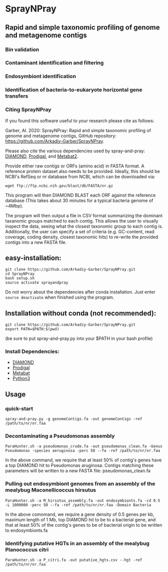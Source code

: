 # SprayNPray
## Rapid and simple taxonomic profiling of genome and metagenome contigs 
### Bin validation
### Contaminant identification and filtering
### Endosymbiont identification
### Identification of bacteria-to-eukaryote horizontal gene transfers

### Citing SprayNPray
If you found this software useful to your research please cite as follows:

Garber, AI. 2020: SprayNPray: Rapid and simple taxonomic profiling of genome and metagenome contigs, GitHub repository: https://github.com/Arkadiy-Garber/SprayNPray.

Please also cite the various dependencies used by spray-and-pray: [DIAMOND](https://pubmed.ncbi.nlm.nih.gov/25402007/), [Prodigal](https://www.ncbi.nlm.nih.gov/pmc/articles/PMC2848648/), and [Metabat2](https://www.ncbi.nlm.nih.gov/pmc/articles/PMC6662567/).


Provide either raw contigs or ORFs (amino acid) in FASTA format.
A reference protein dataset also needs to be provided. Ideally, this should be NCBI's RefSeq or nr database from NCBI, 
which can be downloaded via:
    
    wget ftp://ftp.ncbi.nih.gov/blast/db/FASTA/nr.gz

This program will then DIAMOND BLAST each ORF against the reference database
(This takes about 30 minutes for a typical bacteria genome of ~4Mbp).

The program will then output a file in CSV format summarizing the dominant taxanomic groups matched to each contig.
This allows the user to visually inspect the data, seeing what the closest taxonomic group to each contig is.
Additionally, the user can specify a set of criteria (e.g. GC-content, read coverage, coding density, closest taxonomic hits) to re-write the provided contigs into a new FASTA file.


## easy-installation:
  
    git clone https://github.com/Arkadiy-Garber/SprayNPray.git
    cd SprayNPray
    bash setup.sh
    source activate sprayandpray

Do not worry about the dependencies after conda installation. Just enter `source deactivate` when finished using the program.


## Installation without conda (not recommended):

    git clone https://github.com/Arkadiy-Garber/SprayNPray.git
    export PATH=$PATH:$(pwd)

(be sure to put spray-and-pray.py into your $PATH in your bash profile)

### Install Dependencies:

* [DIAMOND](https://github.com/bbuchfink/diamond)
* [Prodigal](https://github.com/hyattpd/Prodigal)
* [Metabat](https://bitbucket.org/berkeleylab/metabat)
* [Python3](https://www.python.org/download/releases/3.0/)


## Usage

### quick-start

    spray-and-pray.py -g genomeContigs.fa -out genomeContigs -ref /path/to/nr/nr.faa

### Decontaminating a Pseudomonas assembly

    ParaHunter.sh -a pseudomonas_crude.fa -out pseudomonas_clean.fa -Genus Pseudomonas -species aeruginosa -perc 50 --fa -ref /path/to/nr/nr.faa

In the above command, we require that at least 50% of contig's genes have a top DIAMOND hit to Pseudomonas aruginosa. Contigs matching these parameters will be written to a new FASTA file: pseudomonas_clean.fa


### Pulling out endosymbiont genomes from an assembly of the mealybug Maconellicoccus hirsutus

    ParaHunter.sh -a M_hirsutus_assembly.fa -out endosymbionts.fa -cd 0.5 -L 1000000 -perc 50 --fa -ref /path/to/nr/nr.faa -Domain Bacteria

In the above comomand, we require a gene density of 0.5 genes per kb, maximum length of 1 Mb, top DIAMOND hit to be to a bacterial gene, and that at least 50% of the contig's genes to be of bacterial origin to be written to endosymbionts.fa


### Identifying putative HGTs in an assembly of the mealybug Planococcus citri

    ParaHunter.sh -a P_citri.fa -out putative_hgts.csv --hgt -ref /path/to/nr/nr.faa



